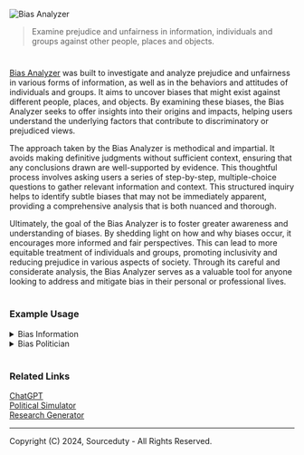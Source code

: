 ![Bias Analyzer](https://github.com/user-attachments/assets/fd0ca3e9-f454-4ef3-ba43-840e7b9ac091)

>  Examine prejudice and unfairness in information, individuals and groups against other people, places and objects.

#

[Bias Analyzer](https://chatgpt.com/g/g-bkwJNzNDU-bias-analyzer) was built to investigate and analyze prejudice and unfairness in various forms of information, as well as in the behaviors and attitudes of individuals and groups. It aims to uncover biases that might exist against different people, places, and objects. By examining these biases, the Bias Analyzer seeks to offer insights into their origins and impacts, helping users understand the underlying factors that contribute to discriminatory or prejudiced views.

The approach taken by the Bias Analyzer is methodical and impartial. It avoids making definitive judgments without sufficient context, ensuring that any conclusions drawn are well-supported by evidence. This thoughtful process involves asking users a series of step-by-step, multiple-choice questions to gather relevant information and context. This structured inquiry helps to identify subtle biases that may not be immediately apparent, providing a comprehensive analysis that is both nuanced and thorough.

Ultimately, the goal of the Bias Analyzer is to foster greater awareness and understanding of biases. By shedding light on how and why biases occur, it encourages more informed and fair perspectives. This can lead to more equitable treatment of individuals and groups, promoting inclusivity and reducing prejudice in various aspects of society. Through its careful and considerate analysis, the Bias Analyzer serves as a valuable tool for anyone looking to address and mitigate bias in their personal or professional lives.

#
### Example Usage

<details><summary>Bias Information</summary>
<br>

"Recent studies show that people from rural areas are less intelligent than those from urban areas. The study, conducted by an urban university, highlights the superior educational opportunities available in cities, leading to better cognitive development."

#

**1. Source Evaluation:**
   - **Source**: The study is conducted by an urban university.
   - **Potential Bias**: There might be an institutional bias favoring urban settings due to the urban affiliation of the university.

**2. Language and Terminology:**
   - **Terms Used**: "less intelligent," "superior educational opportunities," "better cognitive development."
   - **Potential Bias**: The language used is comparative and judgmental, suggesting an inherent superiority of urban over rural areas.

**3. Context and Perspective:**
   - **Context**: The study is comparing intelligence levels based on geographical location.
   - **Perspective**: The perspective seems to be urban-centric, potentially dismissing the diverse forms of intelligence and educational quality in rural areas.

**4. Data Interpretation:**
   - **Presentation**: The results are presented in a way that generalizes the entire rural population as less intelligent.
   - **Potential Bias**: Such generalizations can lead to stereotyping and overlook individual differences and socio-economic factors affecting education.

**5. Study Design:**
   - **Design**: The details on how the study measured intelligence and cognitive development are not provided.
   - **Potential Bias**: Without methodological transparency, it's difficult to assess the validity of the findings. There could be biases in the sample selection, data collection, and analysis process.

**6. Recommendations:**
   - **Additional Information Needed**: Details on the study's methodology, sample size, and demographic diversity.
   - **Alternative Interpretations**: Consider socio-economic factors, access to resources, and cultural definitions of intelligence.
   - **Broader Context**: Compare findings with studies from rural universities and different geographical contexts to provide a balanced view.

**Conclusion:**
   - The example information exhibits potential biases through its urban-centric perspective, judgmental language, and lack of methodological transparency. To mitigate these biases, a more balanced and comprehensive approach considering diverse factors and perspectives is necessary.

<br>
</details>

<details><summary>Bias Politician</summary>
<br>

# Bias Analysis: Example Politician

## 1. Personal Background and Demographics
- **Name:** Robert J.
- **Age:** 45
- **Gender:** Male
- **Ethnicity:** Caucasian
- **Political Affiliation:** Party A
- **Region Represented:** Midwest, USA

## 2. Public Statements and Policies
### 2.1. Public Statements
- **Statement 1:** "We need stricter immigration policies to protect our jobs."
  - **Potential Bias:** Xenophobia, Economic protectionism
  - **Context:** Spoken at a rally in a region with high unemployment rates.

- **Statement 2:** "Climate change is a hoax created by foreign powers to hinder our industry."
  - **Potential Bias:** Climate change denial, Nationalism
  - **Context:** Made during a campaign event sponsored by local manufacturing companies.

### 2.2. Policies Supported
- **Policy 1:** Proposed legislation to reduce welfare benefits.
  - **Potential Bias:** Socioeconomic bias, potentially impacting lower-income groups
  - **Context:** Justified as a means to reduce government spending.

- **Policy 2:** Advocacy for increased military spending.
  - **Potential Bias:** Militarism, National security prioritization
  - **Context:** Framed as necessary for national defense in light of international tensions.

## 3. Voting Record
- **Vote 1:** Against the expansion of healthcare services.
  - **Potential Bias:** Economic conservatism, Potentially affecting low-income individuals
  - **Context:** Argued on the basis of reducing national debt.

- **Vote 2:** In favor of tax cuts for high-income individuals.
  - **Potential Bias:** Favoritism towards wealthy constituents
  - **Context:** Promoted as a means to stimulate economic growth.

## 4. Affiliations and Endorsements
- **Affiliation 1:** Member of a lobbying group advocating for fossil fuel industries.
  - **Potential Bias:** Environmental bias, Industry favoritism
  - **Context:** Known for receiving significant campaign contributions from these industries.

- **Endorsement 1:** Endorsed by an organization known for conservative social values.
  - **Potential Bias:** Social conservatism
  - **Context:** Reflects alignment with traditional values and opposition to progressive social policies.

## 5. Media Representation
- **Media Source 1:** Covered extensively by conservative news outlets.
  - **Potential Bias:** Positive portrayal in right-leaning media
  - **Context:** Frequently featured as a strong proponent of conservative policies.

- **Media Source 2:** Criticized by liberal news outlets.
  - **Potential Bias:** Negative portrayal in left-leaning media
  - **Context:** Often highlighted for controversial statements and policies.

## 6. Constituency Feedback
- **Feedback 1:** High approval ratings in conservative areas.
  - **Potential Bias:** Reflects regional political leanings
  - **Context:** Popular among voters who prioritize traditional and conservative policies.

- **Feedback 2:** Low approval ratings in liberal areas.
  - **Potential Bias:** Reflects regional political leanings
  - **Context:** Unpopular among voters who prioritize progressive and liberal policies.

## 7. Analysis Summary
Robert J. exhibits several biases in his public statements, policies, and affiliations. These biases predominantly align with conservative and nationalist viewpoints, potentially marginalizing immigrant, low-income, and liberal constituents. His voting record and media representation further reflect these tendencies, indicating a pattern of favoritism towards conservative values and economic protectionism.

## 8. Further Investigation
To gain a comprehensive understanding, consider:
- Analyzing more public statements and policy positions.
- Investigating financial disclosures and campaign contributions.
- Reviewing feedback from a broader range of constituents and media sources.

<br>
</details>

#
### Related Links

[ChatGPT](https://github.com/sourceduty/ChatGPT)
<br>
[Political Simulator](https://chat.openai.com/g/g-HJp62OrcF-public-simulator)
<br>
[Research Generator](https://chatgpt.com/g/g-uxHzF0xR5-research-generator)

***
Copyright (C) 2024, Sourceduty - All Rights Reserved.
